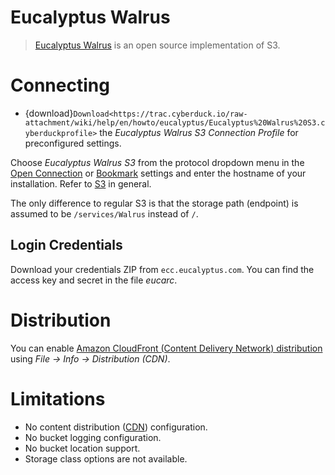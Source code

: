 Eucalyptus Walrus
===

> [Eucalyptus Walrus](http://open.eucalyptus.com/) is an open source implementation of S3. 

# Connecting

- {download}`Download<https://trac.cyberduck.io/raw-attachment/wiki/help/en/howto/eucalyptus/Eucalyptus%20Walrus%20S3.cyberduckprofile>` the *Eucalyptus Walrus S3 Connection Profile* for preconfigured settings.

Choose *Eucalyptus Walrus S3* from the protocol dropdown menu in the [Open Connection](../../cyberduck/connection.md) or [Bookmark](../../cyberduck/bookmarks.md) settings and enter the hostname of your installation. Refer to [S3](index.md) in general.

The only difference to regular S3 is that the storage path (endpoint) is assumed to be `/services/Walrus` instead of `/`.

## Login Credentials

Download your credentials ZIP from `ecc.eucalyptus.com`. You can find the access key and secret in the file *eucarc*.

# Distribution

You can enable [Amazon CloudFront (Content Delivery Network) distribution](../../cdn/cloudfront.md) using *File → Info → Distribution (CDN)*.

# Limitations

- No content distribution ([CDN](../../cdn/index.md)) configuration.
- No bucket logging configuration.
- No bucket location support.
- Storage class options are not available.